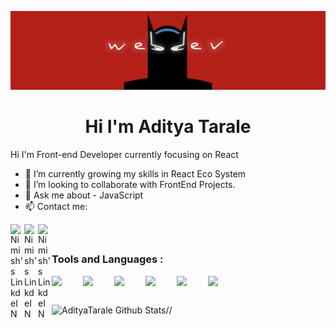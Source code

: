 <p align="center">
 <img src="https://raw.githubusercontent.com/AdityaTarale/AdityaTarale/master/linkedInbannersmall.jpg" width="1200"/>
</p>

<h1 align="center">Hi I'm Aditya Tarale</h1>


Hi I'm Front-end Developer currently focusing on React 

- 🌱 I’m currently growing my skills in React Eco System
- 👯 I’m looking to collaborate with FrontEnd Projects.
- 💬 Ask me about - JavaScript
- 📫 Contact me:
<a href="mailto:tarale.adi@gmail.com?subject=subject&cc=cc@example.com">
  <img align="left" alt="Nimish's LinkdeIN" width="22px" src="https://cdn.jsdelivr.net/npm/simple-icons@v3/icons/gmail.svg" />
</a>
<a href="https://www.linkedin.com/in/aditya-tarale-8234261b2/">
  <img align="left" alt="Nimish's LinkdeIN" width="22px" src="https://cdn.jsdelivr.net/npm/simple-icons@v3/icons/linkedin.svg" />
</a>
<a href="https://codepen.io/useraditya">
  <img align="left" alt="Nimish's LinkdeIN" width="22px" src="https://cdn.jsdelivr.net/npm/simple-icons@v3/icons/codepen.svg" />
</a>
<br />


##



### **Tools and Languages** : 
<img align="left" src="https://seeklogo.com/images/J/javascript-js-logo-2949701702-seeklogo.com.png" width="50">
<img align="left" src="https://media.giphy.com/media/KzWMBa9V3z8jHJCEC7/giphy.gif" width="50">
<img align="left" src="https://media.giphy.com/media/XAxylRMCdpbEWUAvr8/giphy.gif" width="50">
<img align="left" src="https://media.giphy.com/media/fsEaZldNC8A1PJ3mwp/giphy.gif" width="50">
<img align="left" src="https://upload.wikimedia.org/wikipedia/commons/thumb/9/96/Sass_Logo_Color.svg/1200px-Sass_Logo_Color.svg.png" width="50">
<img align="left" src="https://i.giphy.com/media/IdyAQJVN2kVPNUrojM/200.webp" width="50">
<br />


## 


//<img align="left" alt="AdityaTarale Github Stats" src="https://github-readme-stats.vercel.app/api?username=AdityaTarale&show_icons=true&hide_border=true&theme=light" />



##

